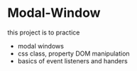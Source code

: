 # Modal-Window
this project is to practice
- modal windows
- css class, property DOM manipulation
- basics of event listeners and handers 
